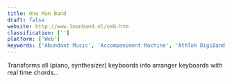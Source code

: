 ```yaml
---
title: One Man Band
draft: false 
website: http://www.1manband.nl/omb.htm
classification: ['']
platform: ['Web']
keywords: ['Abundant Music', 'Accompaniment Machine', 'AthTek DigiBand', 'Automated Composing System', 'BackupBand', 'Band-in-a-Box', 'Busker', 'Captain Chords', 'FreePlay', 'GNU Solfege', 'Helio Workstation', 'Impro-Visor', 'Liquid Music', 'Mixtikl', 'Movement', 'Noatikl', 'Odesi', 'Sharp11', 'TrebleMaker', 'VArranger', 'inKin Social Fitness Platform']
---
```

Transforms all (piano, synthesizer) keyboards into arranger keyboards with real time chords...